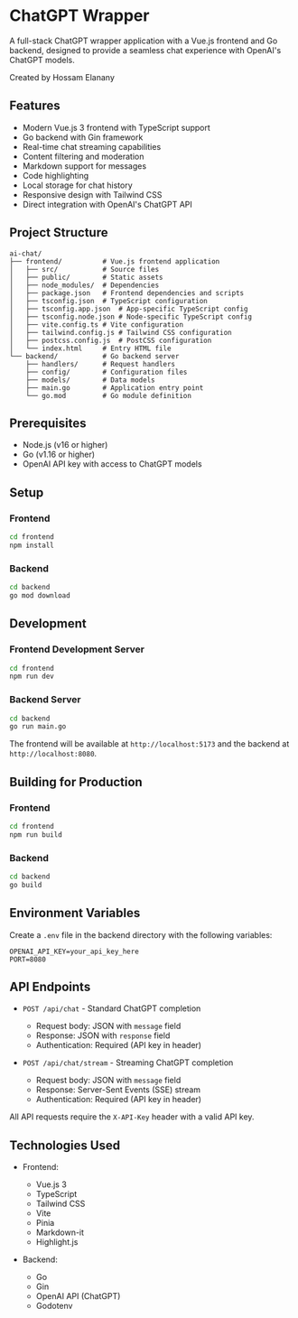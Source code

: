 # ChatGPT Wrapper

A full-stack ChatGPT wrapper application with a Vue.js frontend and Go backend, designed to provide a seamless chat experience with OpenAI's ChatGPT models.

Created by Hossam Elanany

## Features

- Modern Vue.js 3 frontend with TypeScript support
- Go backend with Gin framework
- Real-time chat streaming capabilities
- Content filtering and moderation
- Markdown support for messages
- Code highlighting
- Local storage for chat history
- Responsive design with Tailwind CSS
- Direct integration with OpenAI's ChatGPT API

## Project Structure

```
ai-chat/
├── frontend/          # Vue.js frontend application
│   ├── src/           # Source files
│   ├── public/        # Static assets
│   ├── node_modules/  # Dependencies
│   ├── package.json   # Frontend dependencies and scripts
│   ├── tsconfig.json  # TypeScript configuration
│   ├── tsconfig.app.json  # App-specific TypeScript config
│   ├── tsconfig.node.json # Node-specific TypeScript config
│   ├── vite.config.ts # Vite configuration
│   ├── tailwind.config.js # Tailwind CSS configuration
│   ├── postcss.config.js  # PostCSS configuration
│   └── index.html     # Entry HTML file
└── backend/           # Go backend server
    ├── handlers/      # Request handlers
    ├── config/        # Configuration files
    ├── models/        # Data models
    ├── main.go        # Application entry point
    └── go.mod         # Go module definition
```

## Prerequisites

- Node.js (v16 or higher)
- Go (v1.16 or higher)
- OpenAI API key with access to ChatGPT models

## Setup

### Frontend

```sh
cd frontend
npm install
```

### Backend

```sh
cd backend
go mod download
```

## Development

### Frontend Development Server

```sh
cd frontend
npm run dev
```

### Backend Server

```sh
cd backend
go run main.go
```

The frontend will be available at `http://localhost:5173` and the backend at `http://localhost:8080`.

## Building for Production

### Frontend

```sh
cd frontend
npm run build
```

### Backend

```sh
cd backend
go build
```

## Environment Variables

Create a `.env` file in the backend directory with the following variables:

```
OPENAI_API_KEY=your_api_key_here
PORT=8080
```

## API Endpoints

- `POST /api/chat` - Standard ChatGPT completion

  - Request body: JSON with `message` field
  - Response: JSON with `response` field
  - Authentication: Required (API key in header)

- `POST /api/chat/stream` - Streaming ChatGPT completion
  - Request body: JSON with `message` field
  - Response: Server-Sent Events (SSE) stream
  - Authentication: Required (API key in header)

All API requests require the `X-API-Key` header with a valid API key.

## Technologies Used

- Frontend:

  - Vue.js 3
  - TypeScript
  - Tailwind CSS
  - Vite
  - Pinia
  - Markdown-it
  - Highlight.js

- Backend:
  - Go
  - Gin
  - OpenAI API (ChatGPT)
  - Godotenv
